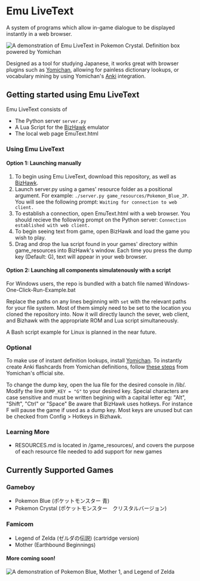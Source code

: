 # Emu LiveText
A system of programs which allow in-game dialogue to be displayed instantly in a web browser.

![A demonstration of Emu LiveText in Pokemon Crystal. Definition box powered by Yomichan](https://github.com/j-ac/EmuText/assets/83185117/5e53a2aa-9817-40f2-b8d6-9addbc17b46f)

Designed as a tool for studying Japanese, it works great with browser plugins such as [Yomichan](https://foosoft.net/projects/yomichan/), allowing for painless dictionary lookups, or
vocabulary mining by using Yomichan's [Anki](https://apps.ankiweb.net/) integration.

## Getting started using Emu LiveText

Emu LiveText consists of
- The Python server `server.py`
- A Lua Script for the [BizHawk](https://github.com/TASEmulators/BizHawk/releases) emulator
- The local web page EmuText.html

### Using Emu LiveText
#### Option 1: Launching manually
1. To begin using Emu LiveText, download this repository, as well as [BizHawk](https://github.com/TASEmulators/BizHawk/releases).
2. Launch server.py using a games' resource folder as a positional argument. For example:
`./server.py game_resources/Pokemon_Blue_JP`. You will see the following prompt: `Waiting for connection to web client.`
3. To establish a connection, open EmuText.html with a web browser. You should recieve the following prompt on the Python server: `Connection established with web client.`
4. To begin seeing text from game, open BizHawk and load the game you wish to play.
5.  Drag and drop the lua script found in your games' directory within game_resources into BizHawk's window.
Each time you press the dump key (Default: G), text will appear in your web browser.

#### Option 2: Launching all components simulatenously with a script
For Windows users, the repo is bundled with a batch file named Windows-One-Click-Run-Example.bat

Replace the paths on any lines beginning with `set` with the relevant paths for your file system. Most of them simply need to be set to the location you cloned the repository into. Now it will directly launch the sever, web client, and Bizhawk with the appropriate ROM and Lua script simultaneously. 

A Bash script example for Linux is planned in the near future.

### Optional
To make use of instant definition lookups, install [Yomichan](https://foosoft.net/projects/yomichan/). To instantly create Anki flashcards from Yomichan definitions, follow
[these steps](https://foosoft.net/projects/anki-connect/) from Yomichan's official site.

To change the dump key, open the lua file for the desired console in /lib/. Modify the line `DUMP_KEY = "G"` to your desired key.
Special characters are case sensitive and must be written begining with a capital letter eg: "Alt", "Shift", "Ctrl" or "Space"
Be aware that BizHawk uses hotkeys. For instance F will pause the game if used as a dump key. Most keys are unused but can be checked from Config > Hotkeys in Bizhawk.

### Learning More
* RESOURCES.md is located in /game_resources/, and covers the purpose of each resource file needed to add support for new games

## Currently Supported Games
### Gameboy
* Pokemon Blue (ポケットモンスター 青)
* Pokemon Crystal (ポケットモンスター　クリスタルバージョン)

### Famicom
* Legend of Zelda (ゼルダの伝説) (cartridge version)
* Mother (Earthbound Beginnings)
#### More coming soon!
![A demonstration of Pokemon Blue, Mother 1, and Legend of Zelda](https://github.com/j-ac/EmuText/assets/83185117/9fea2ab3-29d9-426e-95a4-b50eadcdf631)

